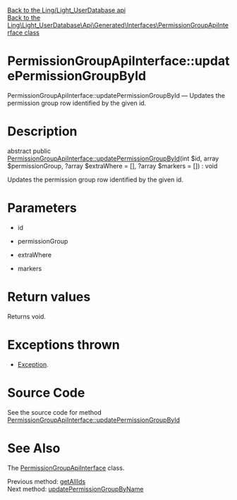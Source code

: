 [Back to the Ling/Light_UserDatabase api](https://github.com/lingtalfi/Light_UserDatabase/blob/master/doc/api/Ling/Light_UserDatabase.md)<br>
[Back to the Ling\Light_UserDatabase\Api\Generated\Interfaces\PermissionGroupApiInterface class](https://github.com/lingtalfi/Light_UserDatabase/blob/master/doc/api/Ling/Light_UserDatabase/Api/Generated/Interfaces/PermissionGroupApiInterface.md)


PermissionGroupApiInterface::updatePermissionGroupById
================



PermissionGroupApiInterface::updatePermissionGroupById — Updates the permission group row identified by the given id.




Description
================


abstract public [PermissionGroupApiInterface::updatePermissionGroupById](https://github.com/lingtalfi/Light_UserDatabase/blob/master/doc/api/Ling/Light_UserDatabase/Api/Generated/Interfaces/PermissionGroupApiInterface/updatePermissionGroupById.md)(int $id, array $permissionGroup, ?array $extraWhere = [], ?array $markers = []) : void




Updates the permission group row identified by the given id.




Parameters
================


- id

    

- permissionGroup

    

- extraWhere

    

- markers

    


Return values
================

Returns void.


Exceptions thrown
================

- [Exception](http://php.net/manual/en/class.exception.php).&nbsp;







Source Code
===========
See the source code for method [PermissionGroupApiInterface::updatePermissionGroupById](https://github.com/lingtalfi/Light_UserDatabase/blob/master/Api/Generated/Interfaces/PermissionGroupApiInterface.php#L278-L278)


See Also
================

The [PermissionGroupApiInterface](https://github.com/lingtalfi/Light_UserDatabase/blob/master/doc/api/Ling/Light_UserDatabase/Api/Generated/Interfaces/PermissionGroupApiInterface.md) class.

Previous method: [getAllIds](https://github.com/lingtalfi/Light_UserDatabase/blob/master/doc/api/Ling/Light_UserDatabase/Api/Generated/Interfaces/PermissionGroupApiInterface/getAllIds.md)<br>Next method: [updatePermissionGroupByName](https://github.com/lingtalfi/Light_UserDatabase/blob/master/doc/api/Ling/Light_UserDatabase/Api/Generated/Interfaces/PermissionGroupApiInterface/updatePermissionGroupByName.md)<br>


